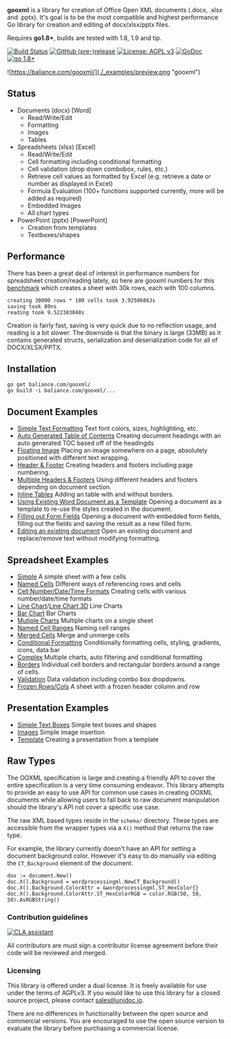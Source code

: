 **gooxml** is a library for creation of Office Open XML documents (.docx, .xlsx
and .pptx).  It's goal is to be the most compatible and highest performance Go
library for creation and editing of docx/xlsx/pptx files.

Requires **go1.8+**, builds are tested with 1.8, 1.9 and tip.

[![Build Status](https://travis-ci.org/baliance/gooxml.svg?branch=master)](https://travis-ci.org/baliance/gooxml)
[![GitHub (pre-)release](https://img.shields.io/github/release/baliance/gooxml/all.svg)](https://github.com/NF918/gooxml/releases)
[![License: AGPL v3](https://img.shields.io/badge/License-Dual%20AGPL%20v3/Commercial-blue.svg)](https://www.gnu.org/licenses/agpl-3.0)
[![GoDoc](https://godoc.org/baliance.com/gooxml?status.svg)](https://godoc.org/baliance.com/gooxml)
[![go 1.8+](https://img.shields.io/badge/go-1.8%2B-blue.svg)](http://golang.org)

![https://baliance.com/gooxml/](./_examples/preview.png "gooxml")

## Status ##

- Documents (docx) [Word]
	- Read/Write/Edit
	- Formatting
	- Images
	- Tables
- Spreadsheets (xlsx) [Excel]
 	- Read/Write/Edit
 	- Cell formatting including conditional formatting
	- Cell validation (drop down combobox, rules, etc.)
    - Retrieve cell values as formatted by Excel (e.g. retrieve a date or number as displayed in Excel)
 	- Formula Evaluation (100+ functions supported currently, more will be added as required)
 	- Embedded Images
 	- All chart types
- PowerPoint (pptx) [PowerPoint]
	- Creation from templates
	- Textboxes/shapes


## Performance ##

There has been a great deal of interest in performance numbers for spreadsheet
creation/reading lately, so here are gooxml numbers for this
[benchmark](https://github.com/NF918/gooxml/tree/master/_examples/spreadsheet/lots-of-rows)
which creates a sheet with 30k rows, each with 100 columns.

    creating 30000 rows * 100 cells took 3.92506863s
    saving took 89ns
    reading took 9.522383048s

Creation is fairly fast, saving is very quick due to no reflection usage, and
reading is a bit slower. The downside is that the binary is large (33MB) as it
contains generated structs, serialization and deserialization code for all of
DOCX/XLSX/PPTX.

## Installation ##
    
    go get baliance.com/gooxml/
    go build -i baliance.com/gooxml/...

## Document Examples ##

- [Simple Text Formatting](https://github.com/NF918/gooxml/tree/master/_examples/document/simple) Text font colors, sizes, highlighting, etc.
- [Auto Generated Table of Contents](https://github.com/NF918/gooxml/tree/master/_examples/document/toc) Creating document headings with an auto generated TOC based off of the headingds
- [Floating Image](https://github.com/NF918/gooxml/tree/master/_examples/document/image) Placing an image somewhere on a page, absolutely positioned with different text wrapping.
- [Header & Footer](https://github.com/NF918/gooxml/tree/master/_examples/document/header-footer) Creating headers and footers including page numbering.
- [Multiple Headers & Footers](https://github.com/NF918/gooxml/tree/master/_examples/document/header-footer-multiple) Using different headers and footers depending on document section.
- [Inline Tables](https://github.com/NF918/gooxml/tree/master/_examples/document/tables) Adding an table with and without borders.
- [Using Existing Word Document as a Template](https://github.com/NF918/gooxml/tree/master/_examples/document/use-template) Opening a document as a template to re-use the styles created in the document.
- [Filling out Form Fields](https://github.com/NF918/gooxml/tree/master/_examples/document/fill-out-form) Opening a document with embedded form fields, filling out the fields and saving the result as  a new filled form.
- [Editing an existing document](https://github.com/NF918/gooxml/tree/master/_examples/document/edit-document) Open an existing document and replace/remove text without modifying formatting.

## Spreadsheet Examples ##
- [Simple](https://github.com/NF918/gooxml/tree/master/_examples/spreadsheet/simple) A simple sheet with a few cells
- [Named Cells](https://github.com/NF918/gooxml/tree/master/_examples/spreadsheet/named-cells) Different ways of referencing rows and cells
- [Cell Number/Date/Time Formats](https://github.com/NF918/gooxml/tree/master/_examples/spreadsheet/number-date-time-formats) Creating cells with various number/date/time formats
- [Line Chart](https://github.com/NF918/gooxml/tree/master/_examples/spreadsheet/line-chart)/[Line Chart 3D](https://github.com/NF918/gooxml/tree/master/_examples/spreadsheet/line-chart-3d) Line Charts
- [Bar Chart](https://github.com/NF918/gooxml/tree/master/_examples/spreadsheet/bar-chart) Bar Charts
- [Mutiple Charts](https://github.com/NF918/gooxml/tree/master/_examples/spreadsheet/multiple-charts) Multiple charts on a single sheet
- [Named Cell Ranges](https://github.com/NF918/gooxml/tree/master/_examples/spreadsheet/named-ranges) Naming cell ranges
- [Merged Cells](https://github.com/NF918/gooxml/tree/master/_examples/spreadsheet/merged) Merge and unmerge cells
- [Conditional Formatting](https://github.com/NF918/gooxml/tree/master/_examples/spreadsheet/conditional-formatting) Conditionally formatting cells, styling, gradients, icons, data bar
- [Complex](https://github.com/NF918/gooxml/tree/master/_examples/spreadsheet/complex) Multiple charts, auto filtering and conditional formatting
- [Borders](https://github.com/NF918/gooxml/tree/master/_examples/spreadsheet/borders) Individual cell borders and rectangular borders around a range of cells.
- [Validation](https://github.com/NF918/gooxml/tree/master/_examples/spreadsheet/validation) Data validation including combo box dropdowns.
- [Frozen Rows/Cols](https://github.com/NF918/gooxml/tree/master/_examples/spreadsheet/freeze-rows-cols) A sheet with a frozen header column and row

## Presentation Examples ##

- [Simple Text Boxes](https://github.com/NF918/gooxml/tree/master/_examples/presentation/simple) Simple text boxes and shapes
- [Images](https://github.com/NF918/gooxml/tree/master/_examples/presentation/image) Simple image insertion
- [Template](https://github.com/NF918/gooxml/tree/master/_examples/presentation/use-template/simple) Creating a presentation from a template

## Raw Types ##

The OOXML specification is large and creating a friendly API to cover the entire
specification is a very time consuming endeavor.  This library attempts to
provide an easy to use API for common use cases in creating OOXML documents
while allowing users to fall back to raw document manipulation should the
library's API not cover a specific use case.

The raw XML based types reside in the ```schema/``` directory. These types are
accessible from the wrapper types via a ```X()``` method that returns the raw
type. 

For example, the library currently doesn't have an API for setting a document
background color. However it's easy to do manually via editing the
```CT_Background``` element of the document.

    dox := document.New()
    doc.X().Background = wordprocessingml.NewCT_Background()
	doc.X().Background.ColorAttr = &wordprocessingml.ST_HexColor{}
	doc.X().Background.ColorAttr.ST_HexColorRGB = color.RGB(50, 50, 50).AsRGBString()

### Contribution guidelines ###

[![CLA assistant](https://cla-assistant.io/readme/badge/baliance/gooxml)](https://cla-assistant.io/baliance/gooxml)

All contributors are must sign a contributor license agreement before their code
will be reviewed and merged.


### Licensing ###

This library is offered under a dual license. It is freely available for use
under the terms of AGPLv3. If you would like to use this library for a closed
source project, please contact sales@unidoc.io.

There are no differences in functionality between the open source and commercial 
versions. You are encouraged to use the open source version to evaluate the library
before purchasing a commercial license.

